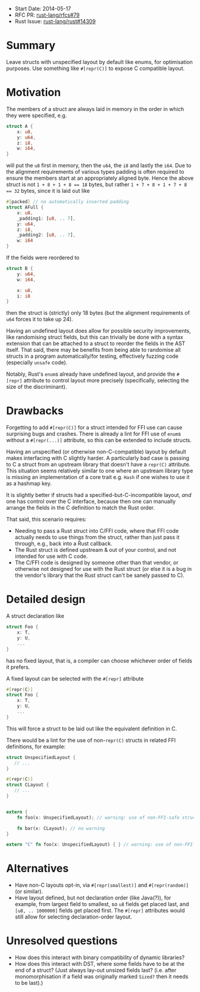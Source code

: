 - Start Date: 2014-05-17
- RFC PR: [rust-lang/rfcs#79](https://github.com/rust-lang/rfcs/pull/79)
- Rust Issue: [rust-lang/rust#14309](https://github.com/rust-lang/rust/issues/14309)

# Summary

Leave structs with unspecified layout by default like enums, for
optimisation purposes. Use something like `#[repr(C)]` to expose C
compatible layout.

# Motivation

The members of a struct are always laid in memory in the order in
which they were specified, e.g.

```rust
struct A {
    x: u8,
    y: u64,
    z: i8,
    w: i64,
}
```

will put the `u8` first in memory, then the `u64`, the `i8` and lastly
the `i64`. Due to the alignment requirements of various types padding
is often required to ensure the members start at an appropriately
aligned byte. Hence the above struct is not `1 + 8 + 1 + 8 == 18`
bytes, but rather `1 + 7 + 8 + 1 + 7 + 8 == 32` bytes, since it is
laid out like

```rust
#[packed] // no automatically inserted padding
struct AFull {
    x: u8,
    _padding1: [u8, .. 7],
    y: u64,
    z: i8,
    _padding2: [u8, .. 7],
    w: i64
}
```

If the fields were reordered to

```rust
struct B {
    y: u64,
    w: i64,

    x: u8,
    i: i8
}
```

then the struct is (strictly) only 18 bytes (but the alignment
requirements of `u64` forces it to take up 24).

Having an undefined layout does allow for possible security
improvements, like randomising struct fields, but this can trivially
be done with a syntax extension that can be attached to a struct to
reorder the fields in the AST itself. That said, there may be benefits
from being able to randomise all structs in a program
automatically/for testing, effectively fuzzing code (especially
`unsafe` code).

Notably, Rust's `enum`s already have undefined layout, and provide the
`#[repr]` attribute to control layout more precisely (specifically,
selecting the size of the discriminant).

# Drawbacks

Forgetting to add `#[repr(C)]` for a struct intended for FFI use can
cause surprising bugs and crashes. There is already a lint for FFI use
of `enum`s without a `#[repr(...)]` attribute, so this can be extended
to include structs.

Having an unspecified (or otherwise non-C-compatible) layout by
default makes interfacing with C slightly harder. A particularly bad
case is passing to C a struct from an upstream library that doesn't
have a `repr(C)` attribute. This situation seems relatively similar to
one where an upstream library type is missing an implementation of a
core trait e.g. `Hash` if one wishes to use it as a hashmap key.

It is slightly better if structs had a specified-but-C-incompatible
layout, *and* one has control over the C interface, because then one
can manually arrange the fields in the C definition to match the Rust
order.

That said, this scenario requires:

- Needing to pass a Rust struct into C/FFI code, where that FFI code
  actually needs to use things from the struct, rather than just pass
  it through, e.g., back into a Rust callback.
- The Rust struct is defined upstream & out of your control, and not
  intended for use with C code.
- The C/FFI code is designed by someone other than that vendor, or
  otherwise not designed for use with the Rust struct (or else it is a
  bug in the vendor's library that the Rust struct can't be sanely
  passed to C).


# Detailed design

A struct declaration like

```rust
struct Foo {
    x: T,
    y: U,
    ...
}
```

has no fixed layout, that is, a compiler can choose whichever order of
fields it prefers.

A fixed layout can be selected with the `#[repr]` attribute

```rust
#[repr(C)]
struct Foo {
    x: T,
    y: U,
    ...
}
```

This will force a struct to be laid out like the equivalent definition
in C.

There would be a lint for the use of non-`repr(C)` structs in related
FFI definitions, for example:

```rust
struct UnspecifiedLayout {
   // ...
}

#[repr(C)]
struct CLayout {
   // ...
}


extern {
    fn foo(x: UnspecifiedLayout); // warning: use of non-FFI-safe struct in extern declaration

    fn bar(x: CLayout); // no warning
}

extern "C" fn foo(x: UnspecifiedLayout) { } // warning: use of non-FFI-safe struct in function with C abi.
```


# Alternatives

- Have non-C layouts opt-in, via `#[repr(smallest)]` and
  `#[repr(random)]` (or similar).
- Have layout defined, but not declaration order (like Java(?)), for
  example, from largest field to smallest, so `u8` fields get placed
  last, and `[u8, .. 1000000]` fields get placed first. The `#[repr]`
  attributes would still allow for selecting declaration-order layout.

# Unresolved questions

- How does this interact with binary compatibility of dynamic libraries?
- How does this interact with DST, where some fields have to be at the
  end of a struct? (Just always lay-out unsized fields last?
  (i.e. after monomorphisation if a field was originally marked
  `Sized?` then it needs to be last).)
